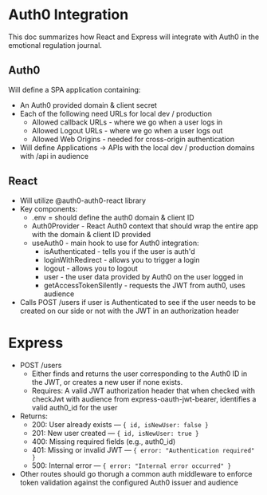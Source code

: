 # Auth0 Integration

This doc summarizes how React and Express will integrate with Auth0 in the emotional regulation journal.

## Auth0
Will define a SPA application containing:
* An Auth0 provided domain & client secret
* Each of the following need URLs for local dev / production
   * Allowed callback URLs - where we go when a user logs in
   * Allowed Logout URLs - where we go when a user logs out
   * Allowed Web Origins - needed for cross-origin authentication
* Will define Applications -> APIs with the local dev / production domains with /api in audience

## React
* Will utilize @auth0-auth0-react library
* Key components:
  * .env = should define the auth0 domain & client ID
  * Auth0Provider - React Auth0 context that should wrap the entire app with the domain & client ID provided
  * useAuth0 - main hook to use for Auth0 integration:
    * isAuthenticated - tells you if the user is auth'd
    * loginWithRedirect - allows you to trigger a login
    * logout - allows you to logout
    * user - the user data provided by Auth0 on the user logged in
    * getAccessTokenSilently - requests the JWT from auth0, uses audience
* Calls POST /users if user is Authenticated to see if the user
  needs to be created on our side or not with the JWT in an
  authorization header

# Express
* POST /users
  * Either finds and returns the user corresponding to the Auth0 ID in the JWT, or creates a new user if none exists.
  * Requires: A valid JWT authorization header that when checked with checkJwt with audience from express-oauth-jwt-bearer, identifies a valid auth0_id for the user
* Returns:
  * 200: User already exists — `{ id, isNewUser: false }`
  * 201: New user created — `{ id, isNewUser: true }`
  * 400: Missing required fields (e.g., auth0_id)
  * 401: Missing or invalid JWT — `{ error: "Authentication required" }`
  * 500: Internal error — `{ error: "Internal error occurred" }`
* Other routes should go thorugh a common auth middleware to enforce token validation against the configured Auth0 issuer and audience
